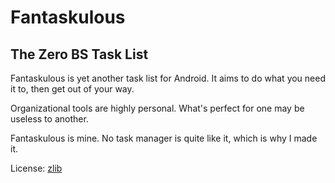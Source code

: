 Fantaskulous
============

## The Zero BS Task List

Fantaskulous is yet another task list for Android. It aims to do what you need it to, then get out of your way.

Organizational tools are highly personal. What's perfect for one may be useless to another. 

Fantaskulous is mine. No task manager is quite like it, which is why I made it.

License: [zlib](http://zlib.net/zlib_license.html)

